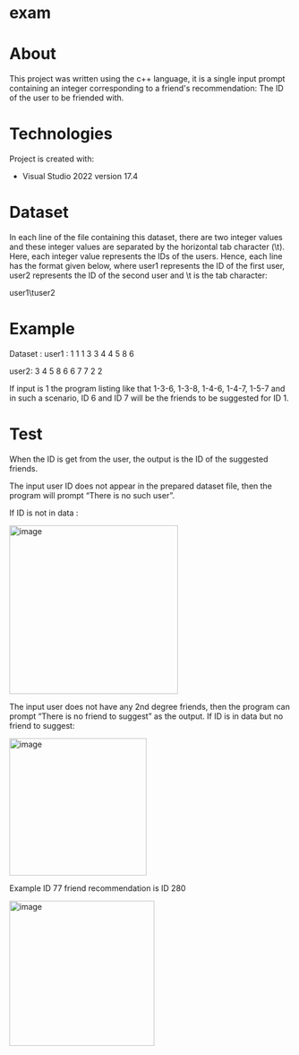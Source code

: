 # exam

# About

This project was written using the c++ language, it is a single input prompt containing an integer corresponding to a friend's recommendation:
The ID of the user to be friended with.

# Technologies

Project is created with:
* Visual Studio 2022 version 17.4

# Dataset

In each line of the file containing this dataset, there are two integer values and these
integer values are separated by the horizontal tab character (\t). Here, each integer
value represents the IDs of the users. Hence, each line has the format given below,
where user1 represents the ID of the first user, user2 represents the ID of the second
user and \t is the tab character:

user1\tuser2

# Example
        
Dataset :
user1 : 1 1 1 3 3 4 4 5 8 6 
 
 user2: 
  3
  4
  5
  8
  6
  6
  7
  7
  2
  2

If input is 1 the program listing like that 1-3-6, 1-3-8, 1-4-6, 1-4-7, 1-5-7 and in such a scenario, ID 6 and ID 7 will be the friends to be
suggested for ID 1.

# Test

When the ID is get from the user, the output is the ID of the suggested friends. 

The input user ID does not appear in the prepared dataset
file, then the program will prompt “There is no such user”.

If ID is not in data :

<img width="301" alt="image" src="https://user-images.githubusercontent.com/74271265/203777466-f0296233-6eaa-434e-8b4d-f5b71102a9a8.png">

The input user does not have any 2nd degree friends, then the program
can prompt “There is no friend to suggest” as the output.
If ID is in data but no friend to suggest:

<img width="245" alt="image" src="https://user-images.githubusercontent.com/74271265/203777658-a24a0d2b-728c-43ac-91c4-83eebe1d1866.png">

Example ID 77 friend recommendation is  ID 280 

<img width="259" alt="image" src="https://user-images.githubusercontent.com/74271265/203779042-6b7b9574-619d-434b-8060-12bd79e86854.png">


                                            




